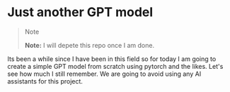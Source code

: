 Just another GPT model
========================

> > [!NOTE]
> **Note:** I will depete this repo once I am done.

Its been a while since I have been in this field so for today I am going to create a simple GPT model from scratch using pytorch and the likes. Let's see how much I still remember.
We are going to avoid using any AI assistants for this project.
